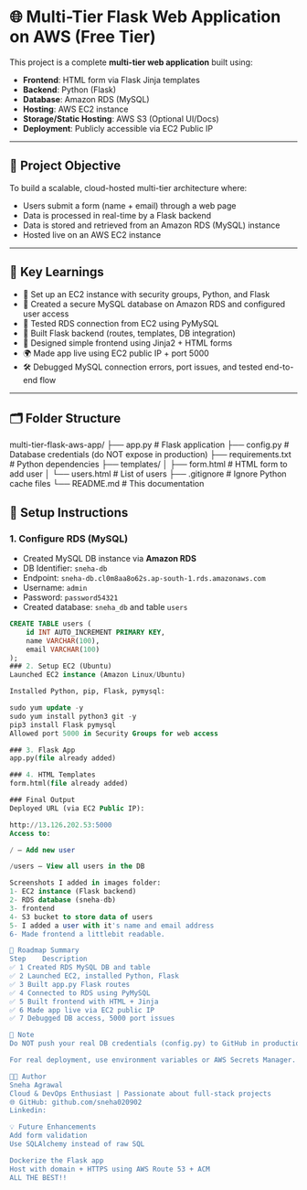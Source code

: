 # 🌐 Multi-Tier Flask Web Application on AWS (Free Tier)

This project is a complete **multi-tier web application** built using:

- **Frontend**: HTML form via Flask Jinja templates
- **Backend**: Python (Flask)
- **Database**: Amazon RDS (MySQL)
- **Hosting**: AWS EC2 instance
- **Storage/Static Hosting**: AWS S3 (Optional UI/Docs)
- **Deployment**: Publicly accessible via EC2 Public IP

---

## 🚀 Project Objective

To build a scalable, cloud-hosted multi-tier architecture where:
- Users submit a form (name + email) through a web page
- Data is processed in real-time by a Flask backend
- Data is stored and retrieved from an Amazon RDS (MySQL) instance
- Hosted live on an AWS EC2 instance

---

## 🧠 Key Learnings

- 🔧 Set up an EC2 instance with security groups, Python, and Flask
- 🔐 Created a secure MySQL database on Amazon RDS and configured user access
- 🧪 Tested RDS connection from EC2 using PyMySQL
- 🧱 Built Flask backend (routes, templates, DB integration)
- 🎨 Designed simple frontend using Jinja2 + HTML forms
- 🌍 Made app live using EC2 public IP + port 5000
- 🛠️ Debugged MySQL connection errors, port issues, and tested end-to-end flow

---

## 🗂️ Folder Structure
multi-tier-flask-aws-app/
├── app.py # Flask application
├── config.py # Database credentials (do NOT expose in production)
├── requirements.txt # Python dependencies
├── templates/
│ ├── form.html # HTML form to add user
│ └── users.html # List of users
├── .gitignore # Ignore Python cache files
└── README.md # This documentation

## 🔧 Setup Instructions

### 1. Configure RDS (MySQL)

- Created MySQL DB instance via **Amazon RDS**
- DB Identifier: `sneha-db`
- Endpoint: `sneha-db.cl0m8aa8o62s.ap-south-1.rds.amazonaws.com`
- Username: `admin`
- Password: `password54321`
- Created database: `sneha_db` and table `users`

```sql
CREATE TABLE users (
    id INT AUTO_INCREMENT PRIMARY KEY,
    name VARCHAR(100),
    email VARCHAR(100)
);
### 2. Setup EC2 (Ubuntu)
Launched EC2 instance (Amazon Linux/Ubuntu)

Installed Python, pip, Flask, pymysql:

sudo yum update -y
sudo yum install python3 git -y
pip3 install Flask pymysql
Allowed port 5000 in Security Groups for web access

### 3. Flask App
app.py(file already added)

### 4. HTML Templates
form.html(file already added)

### Final Output
Deployed URL (via EC2 Public IP):

http://13.126.202.53:5000
Access to:

/ — Add new user

/users — View all users in the DB

Screenshots I added in images folder:
1- EC2 instance (Flask backend)
2- RDS database (sneha-db)
3- frontend
4- S3 bucket to store data of users
5- I added a user with it's name and email address
6- Made frontend a littlebit readable.

🧭 Roadmap Summary
Step	Description
✅ 1	Created RDS MySQL DB and table
✅ 2	Launched EC2, installed Python, Flask
✅ 3	Built app.py Flask routes
✅ 4	Connected to RDS using PyMySQL
✅ 5	Built frontend with HTML + Jinja
✅ 6	Made app live via EC2 public IP
✅ 7	Debugged DB access, 5000 port issues

🔐 Note
Do NOT push your real DB credentials (config.py) to GitHub in production.

For real deployment, use environment variables or AWS Secrets Manager.

👩‍💻 Author
Sneha Agrawal
Cloud & DevOps Enthusiast | Passionate about full-stack projects
🌐 GitHub: github.com/sneha020902
Linkedin:

💡 Future Enhancements
Add form validation
Use SQLAlchemy instead of raw SQL

Dockerize the Flask app
Host with domain + HTTPS using AWS Route 53 + ACM
ALL THE BEST!!
